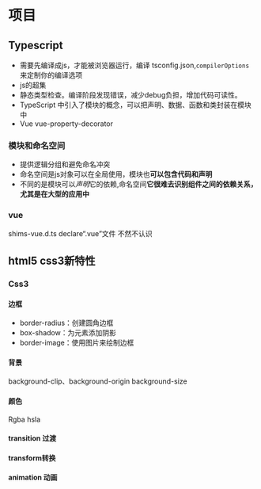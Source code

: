 # 项目

## Typescript 

- 需要先编译成js，才能被浏览器运行，编译 tsconfig.json,`compilerOptions` 来定制你的编译选项
- js的超集
- 静态类型检查。编译阶段发现错误，减少debug负担，增加代码可读性。
- TypeScript 中引入了模块的概念，可以把声明、数据、函数和类封装在模块中
- Vue vue-property-decorator

### 模块和命名空间

- 提供逻辑分组和避免命名冲突
- 命名空间是js对象可以在全局使用，模块也**可以包含代码和声明**
- 不同的是模块可以*声明*它的依赖,命名空间**它很难去识别组件之间的依赖关系，尤其是在大型的应用中**



### vue

 shims-vue.d.ts declare“.vue”文件 不然不认识

## html5 css3新特性

### Css3

#### 边框

- border-radius：创建圆角边框
- box-shadow：为元素添加阴影
- border-image：使用图片来绘制边框

#### 背景

background-clip、background-origin background-size 

#### 颜色

Rgba hsla

#### transition 过渡

#### transform转换

#### animation 动画









## 